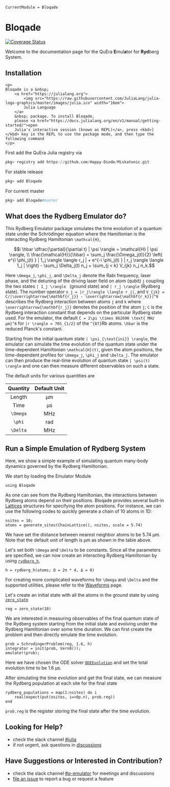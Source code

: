 ```@meta
CurrentModule = Bloqade
```

# Bloqade

[![Coverage Status](https://coveralls.io/repos/github/Happy-Diode/Bloqade.jl/badge.svg?branch=master&t=p1FNvJ)](https://coveralls.io/github/Happy-Diode/Bloqade.jl?branch=master)

Welcome to the documentation page for the QuEra **E**mul**a**tor for **Ryd**berg System.

## Installation

```@raw html
<p>
Bloqade is a &nbsp;
    <a href="https://julialang.org">
        <img src="https://raw.githubusercontent.com/JuliaLang/julia-logo-graphics/master/images/julia.ico" width="16em">
        Julia Language
    </a>
    &nbsp; package. To install Bloqade,
    please <a href="https://docs.julialang.org/en/v1/manual/getting-started/">open
    Julia's interactive session (known as REPL)</a>, press <kbd>]</kbd> key in the REPL to use the package mode, and then type the following command
</p>
```

First add the QuEra Julia registry via

```julia
pkg> registry add https://github.com/Happy-Diode/Miskatonic.git
```

For stable release

```julia
pkg> add Bloqade
```

For current master

```julia
pkg> add Bloqade#master
```

## What does the Rydberg Emulator do?

This Rydberg Emulator package simulates the time evolution of a quantum state under the Schrödinger equation where the Hamiltonian is the interacting Rydberg Hamiltonian `` \mathcal{H} ``, 

```math
i \hbar \dfrac{\partial}{\partial t} | \psi \rangle = \mathcal{H} | \psi \rangle,  \\

\frac{\mathcal{H}}{\hbar} = \sum_j \frac{\Omega_j(t)}{2} \left( e^{i \phi_j(t) } | 1_j \rangle  \langle r_j | + e^{-i \phi_j(t) } | r_j \rangle  \langle 1_j | \right) - \sum_j \Delta_j(t) n_j + \sum_{j < k} V_{jk} n_j n_k.
```

Here ``\Omega_j``, ``\phi_j``, and ``\Delta_j``  denote the Rabi frequency, laser phase, and the detuning of the driving laser field on atom (qubit) ``j`` coupling the two states  ``| 1_j \rangle `` (ground state) and `` | r_j \rangle `` (Rydberg state). The number operator ``n_j = |r_j\rangle \langle r_j|``, and ``V_{jk} = C/|\overrightarrow{\mathbf{r_j}} - \overrightarrow{\mathbf{r_k}}|^6`` describes the Rydberg interaction between atoms ``j`` and ``k`` where ``\overrightarrow{\mathbf{r_j}}`` denotes the position of the atom ``j``; ``C`` is the Rydberg interaction constant that depends on the particular Rydberg state used. For the emulator, the default ``C = 2\pi \times 862690 \text{ MHz μm}^6`` for ``|r \rangle = 70S_{1/2}`` of the ``^{87}``Rb atoms. ``\hbar`` is the reduced Planck's constant.

Starting from the initial quantum state ``| \psi_{\text{ini}} \rangle``, the emulator can simulate the time evolution of the quantum state under the time-dependent Hamiltonian ``\mathcal{H}(t)``, given the atom positions, the time-dependent profiles for  ``\Omega_j``, ``\phi_j`` and ``\Delta_j``. The emulator can then produce the real-time evolution of quantum state ``| \psi(t) \rangle`` and one can then measure different observables on such a state.

The default units for various quantities are 

| Quantity      | Default Unit |
| :---:         |    :----:   |
| Length        |  μm         |
| Time          |  μs         |
| ``\Omega``    |  MHz        |
| ``\phi``      |  rad        |
| ``\Delta``    |  MHz        |

## Run a Simple Emulation of Rydberg System

Here, we show a simple example of simulating quantum many-body dynamics governed by the Rydberg Hamiltonian. 

We start by loading the Emulator Module

```@repl quick-start
using Bloqade
```

As one can see from the Rydberg Hamiltonian, the interactions between Rydberg atoms depend on their positions. Bloqade provides several built-in [Lattices](@ref) structures for specifying the atom positions. For instance, we can use the following codes to quickly generate a chain of 10 atoms in 1D: 

```@repl quick-start
nsites = 10;
atoms = generate_sites(ChainLattice(), nsites, scale = 5.74)
```
We have set the distance between nearest neighbor atoms to be 5.74 μm. Note that the default unit of length is μm as shown in the table above.

Let's set both ``\Omega`` and ``\Delta`` to be constants. Since all the parameters are specified, we can now create an interacting Rydberg Hamiltonian by using [`rydberg_h`](@ref), 

```@repl quick-start
h = rydberg_h(atoms; Ω = 2π * 4, Δ = 0)
```

For creating more complicated waveforms for ``\Omega`` and ``\Delta`` and the supported utilities, please refer to the [Waveforms](@ref) page.

Let's create an initial state with all the atoms in the ground state by using [`zero_state`](@ref)

```@repl quick-start
reg = zero_state(10)
```

We are interested in measuring observables of the final quantum state of the Rydberg system starting from the initial state and evolving under the Rydberg Hamiltonian over some time duration. We can first create the problem and then directly emulate the time evolution.

```@repl quick-start
prob = SchrodingerProblem(reg, 1.6, h)
integrator = init(prob, Vern8());
emulate!(prob);
```
Here we have chosen the ODE solver [`ODEEvolution`](@ref) and set the total evolution time to be 1.6 μs.

After simulating the time evolution and get the final state, we can measure the Rydberg population at each site for the final state 

```@repl quick-start
rydberg_populations = map(1:nsites) do i
    real(expect(put(nsites, i=>Op.n), prob.reg))
end
```
`prob.reg` is the register storing the final state after the time evolution.


## Looking for Help?

- check the slack channel [#julia](https://quera-workspace.slack.com/archives/C011C12GXRD)
- if not urgent, ask questions in [discussions](https://github.com/Happy-Diode/Bloqade.jl/discussions)

## Have Suggestions or Interested in Contribution?

- check the slack channel [#q-emulator](https://quera-workspace.slack.com/archives/C01MKUATZRD) for meetings and discussions
- [file an issue](https://github.com/Happy-Diode/Bloqade.jl/issues/new) to report a bug or request a feature
